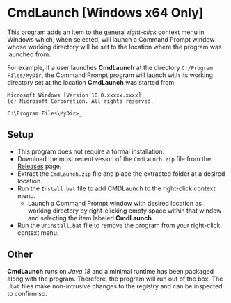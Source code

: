 # CmdLaunch [Windows x64 Only]
This program adds an item to the general _right-click_ context menu in Windows which, when selected, will launch a Command Prompt window whose working directory will be set to the location where the program was launched from.

For example, if a user launches __CmdLaunch__ at the directory ```C:/Program Files/MyDir```, the Command Prompt program will launch with its working directory set at the location __CmdLaunch__ was started from:
```
Microsoft Windows [Version 10.0.xxxxx.xxxx]
(c) Microsoft Corporation. All rights reserved.

C:\Program Files\MyDir>_
```
## Setup
* This program does not require a formal installation.
* Download the most recent vesion of the ```CmdLaunch.zip``` file from the [Releases](https://github.com/aminiqbal/cmdlaunch/releases) page.
* Extract the ```CmdLaunch.zip``` file and place the extracted folder at a desired location.
* Run the ```Install.bat``` file to add CMDLaunch to the right-click context menu.
  * Launch a Command Prompt window with desired location as working directory by right-clicking empty space within that window and selecting the item labeled __CmdLaunch__.
* Run the ```Uninstall.bat``` file to remove the program from your right-click context menu.

## Other
__CmdLaunch__ runs on _Java 18_ and a minimal runtime has been packaged along with the program. Therefore, the program will run out of the box. The ```.bat``` files make non-intrusive changes to the registry and can be inspected to confirm so.
